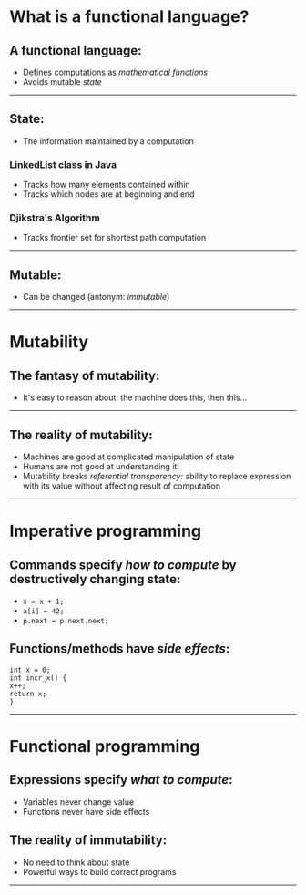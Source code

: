# **What is a functional language?**
## A functional language:
- Defines computations as *mathematical functions*
- Avoids mutable *state*
-----------------------------------------
## State:
- The information maintained by a computation
### LinkedList class in Java
- Tracks how many elements contained within
- Tracks which nodes are at beginning and end
### Djikstra's Algorithm
- Tracks frontier set for shortest path computation
-----------------------------------------
## Mutable:
- Can be changed (antonym: *immutable*)
-----------------------------------------
# Mutability

## The fantasy of mutability:
- It's easy to reason about: the machine does this, then this...
-----------------------------------------
## The reality of mutability:
- Machines are good at complicated manipulation of state
- Humans are not good at understanding it!
- Mutability breaks *referential transparency:* ability to replace expression with its value without affecting result of computation
-----------------------------------------
# Imperative programming

## Commands specify *how to compute* by destructively changing state:
- `x = x + 1;`
- `a[i] = 42;`
- `p.next = p.next.next;`
## Functions/methods have *side effects*:
```
int x = 0;
int incr_x() {
x++;
return x;
}
```
-----------------------------------------
# Functional programming
## Expressions specify *what to compute*:
- Variables never change value
- Functions never have side effects
## The reality of immutability:
- No need to think about state
- Powerful ways to build correct programs
-----------------------------------------
